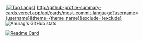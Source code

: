 [[![Top Langs](https://github-readme-stats.vercel.app/api/top-langs/?username=mohsinparay&layout=compact)](https://github.com/mohsinparay/)]
http://github-profile-summary-cards.vercel.app/api/cards/most-commit-language?username={username}&theme={theme_name}&exclude={exclude}
![Anurag's GitHub stats](https://github-readme-stats.vercel.app/api?username=mohsinparay&show_icons=true&theme=radical)

[![Readme Card](https://github-readme-stats.vercel.app/api/pin/?username=mohsinparay&repo=github-readme-stats)](https://github.com/mohsinparay/)
